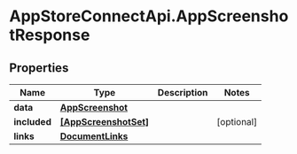 # AppStoreConnectApi.AppScreenshotResponse

## Properties

Name | Type | Description | Notes
------------ | ------------- | ------------- | -------------
**data** | [**AppScreenshot**](AppScreenshot.md) |  | 
**included** | [**[AppScreenshotSet]**](AppScreenshotSet.md) |  | [optional] 
**links** | [**DocumentLinks**](DocumentLinks.md) |  | 


